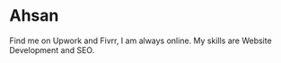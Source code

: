 <!DOCTYPE html>
<html>
<head>
</head>
<body>
<h1> Ahsan </h1>
<p>
Find me on Upwork and Fivrr, I am always online. My skills are Website Development and SEO.</p>
</body>
</html>
